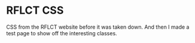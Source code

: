 # RFLCT CSS

CSS from the RFLCT  website before it was taken down. And then I made a test page to show off the interesting classes.